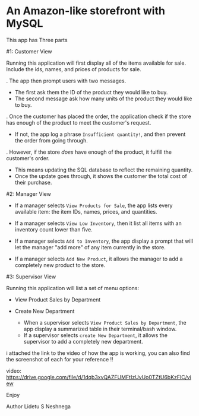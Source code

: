 # An Amazon-like storefront with  MySQL

This app has Three parts

 #1: Customer View 

   Running this application will first display all of the items available for sale. 
   Include the ids, names, and prices of products for sale.

. The app  then prompt users with two messages.

   * The first  ask them the ID of the product they would like to buy.
   * The second message  ask how many units of the product they would like to buy.

. Once the customer has placed the order, the application  check if the store has enough of the product to meet the customer's request.

   * If not, the app log a phrase  `Insufficient quantity!`, and then prevent the order from going through.

. However, if the store _does_ have enough of the product, it fulfill the customer's order.
   * This means updating the SQL database to reflect the remaining quantity.
   * Once the update goes through, it shows the customer the total cost of their purchase.


 #2: Manager View
 
  * If a manager selects `View Products for Sale`, the app lists every available item: the item IDs, names, prices, and quantities.

  * If a manager selects `View Low Inventory`, then it  list all items with an inventory count lower than five.

  * If a manager selects `Add to Inventory`, the app display a prompt that will let the manager "add more" of any item currently in the store.

  * If a manager selects `Add New Product`, it  allows the manager to add a completely new product to the store.

  #3: Supervisor View

   Running this application will list a set of menu options:

   * View Product Sales by Department
   
   * Create New Department

      * When a supervisor selects `View Product Sales by Department`, the app  display a summarized table in their terminal/bash window.
      * If a supervisor selects `create New Department`, it  allows the supervisor to add a completely new department.


i attached the link to the video of how the app is working, you can also find the screenshot of each for your reference !!

video:   https://drive.google.com/file/d/1dqb3xvQAZFUMFtIzUvUo0TZtU6bKzFlC/view

Enjoy

Author Lidetu S Neshnega

